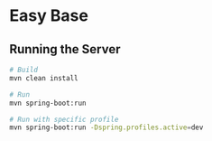 # Easy Base

## Running the Server

```bash
# Build
mvn clean install

# Run
mvn spring-boot:run

# Run with specific profile
mvn spring-boot:run -Dspring.profiles.active=dev
```
